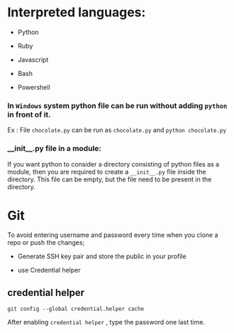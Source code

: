# Interpreted languages:

- Python 

- Ruby

- Javascript

- Bash

- Powershell

### In `Windows` system python file can be run without adding `python` in front of it.

Ex : File `chocolate.py` can be run as `chocolate.py` and `python chocolate.py`

### \_\_init\_\_.py file in a module:

If you want python to consider a directory consisting of python files as a module, then you are required to create a `__init__.py` file inside the directory. This file can be empty, but the file need to be present in the directory.

# 



# Git

To avoid entering username and password every time when you clone a repo or push the changes;

- Generate SSH key pair and store the public in your profile

- use Credential helper



## credential helper

```git
git config --global credential.helper cache
```

After enabling `credential helper` , type the password one last time.
